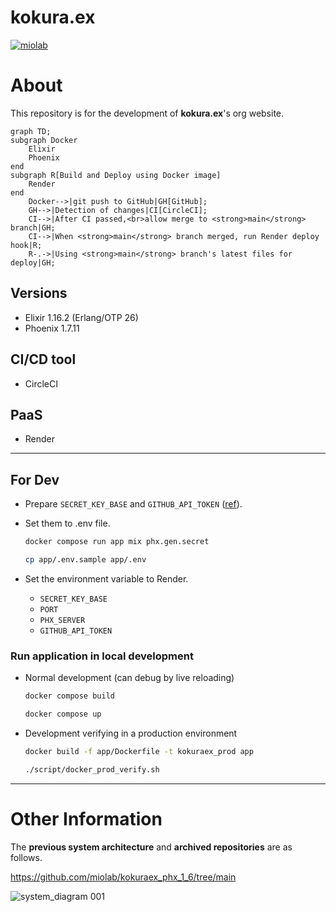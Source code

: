 # kokura.ex

[![miolab](https://circleci.com/gh/miolab/kokuraex.svg?style=svg)](https://github.com/miolab/kokuraex)

# About

This repository is for the development of **kokura.ex**'s org website.

```mermaid
graph TD;
subgraph Docker
    Elixir
    Phoenix
end
subgraph R[Build and Deploy using Docker image]
    Render
end
    Docker-->|git push to GitHub|GH[GitHub];
    GH-->|Detection of changes|CI[CircleCI];
    CI-->|After CI passed,<br>allow merge to <strong>main</strong> branch|GH;
    CI-->|When <strong>main</strong> branch merged, run Render deploy hook|R;
    R-.->|Using <strong>main</strong> branch's latest files for deploy|GH;
```

## Versions

- Elixir 1.16.2 (Erlang/OTP 26)
- Phoenix 1.7.11

## CI/CD tool

- CircleCI

## PaaS

- Render

---

## For Dev

- Prepare `SECRET_KEY_BASE` and `GITHUB_API_TOKEN` ([ref](https://github.com/settings/tokens)).
- Set them to .env file.

  ```sh
  docker compose run app mix phx.gen.secret
  ```

  ```sh
  cp app/.env.sample app/.env
  ```

- Set the environment variable to Render.
  - `SECRET_KEY_BASE`
  - `PORT`
  - `PHX_SERVER`
  - `GITHUB_API_TOKEN`

### Run application in local development

- Normal development (can debug by live reloading)

  ```sh
  docker compose build
  ```

  ```sh
  docker compose up
  ```

- Development verifying in a production environment

  ```sh
  docker build -f app/Dockerfile -t kokuraex_prod app
  ```

  ```sh
  ./script/docker_prod_verify.sh
  ```

---

# Other Information

The **previous system architecture** and **archived repositories** are as follows.

https://github.com/miolab/kokuraex_phx_1_6/tree/main

![system_diagram 001](https://user-images.githubusercontent.com/33124627/136857102-179c26ed-7e01-449a-98c9-07e433f7ab87.jpeg)
